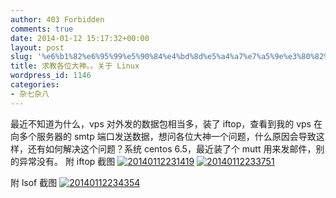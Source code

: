 ```yaml
---
author: 403 Forbidden
comments: true
date: 2014-01-12 15:17:32+00:00
layout: post
slug: '%e6%b1%82%e6%95%99%e5%90%84%e4%bd%8d%e5%a4%a7%e7%a5%9e%e3%80%82%e3%80%82%e5%85%b3%e4%ba%8e-linux'
title: 求教各位大神。。关于 Linux
wordpress_id: 1146
categories:
- 杂七杂八
---
```

最近不知道为什么，vps 对外发的数据包相当多，装了 iftop，查看到我的 vps 在向多个服务器的 smtp 端口发送数据，想问各位大神一个问题，什么原因会导致这样，还有如何解决这个问题？系统 centos 6.5，最近装了个 mutt 用来发邮件，别的异常没有。
附 iftop 截图
[![20140112231419](/uploads/2014/01/20140112231419.jpg)](/uploads/2014/01/20140112231419.jpg)
[![20140112233751](/uploads/2014/01/20140112233751.jpg)](/uploads/2014/01/20140112233751.jpg)

附 lsof 截图
[![20140112234354](/uploads/2014/01/20140112234354.jpg)](/uploads/2014/01/20140112234354.jpg)
